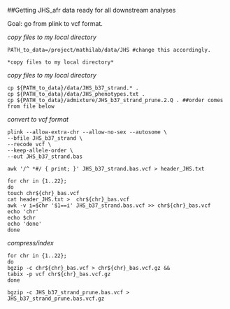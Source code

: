 ##Getting JHS_afr data ready for all downstream analyses

Goal: go from plink to vcf format.

*copy files to my local directory*
```
PATH_to_data=/project/mathilab/data/JHS #change this accordingly.

*copy files to my local directory*
```

*copy files to my local directory*
```
cp ${PATH_to_data}/data/JHS_b37_strand.* .
cp ${PATH_to_data}/data/JHS_phenotypes.txt .
cp ${PATH_to_data}/admixture/JHS_b37_strand_prune.2.Q . ##order comes from file below
```
*convert to vcf format*

```
plink --allow-extra-chr --allow-no-sex --autosome \
--bfile JHS_b37_strand \
--recode vcf \
--keep-allele-order \
--out JHS_b37_strand.bas
```

```
awk '/^ *#/ { print; }' JHS_b37_strand.bas.vcf > header_JHS.txt

for chr in {1..22};
do
touch chr${chr}_bas.vcf
cat header_JHS.txt >  chr${chr}_bas.vcf
awk -v i=$chr '$1==i' JHS_b37_strand.bas.vcf >> chr${chr}_bas.vcf
echo 'chr'
echo $chr
echo 'done'
done
```

*compress/index*
```
for chr in {1..22};
do
bgzip -c chr${chr}_bas.vcf > chr${chr}_bas.vcf.gz &&
tabix -p vcf chr${chr}_bas.vcf.gz
done

bgzip -c JHS_b37_strand_prune.bas.vcf > JHS_b37_strand_prune.bas.vcf.gz

